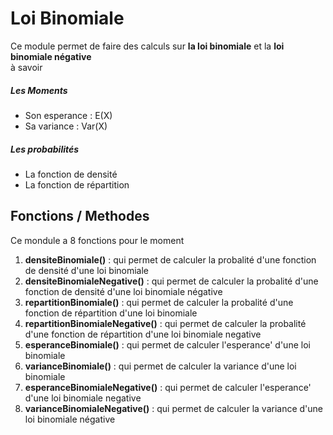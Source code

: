 # Loi Binomiale
Ce module permet de faire des calculs sur **la loi binomiale** et la **loi binomiale négative**
<br>
à savoir
<h5>Les Moments</h5>
<ul>
    <li>Son esperance : E(X)</li>
    <li>Sa variance : Var(X)</li>
</ul>

<h5>Les probabilités</h5>
<ul>
    <li>La fonction de densité</li>
    <li>La fonction de répartition</li>
</ul>

## Fonctions / Methodes
Ce mondule a 8 fonctions pour le moment
<br>
<ol>
    <li><b>densiteBinomiale()</b> : qui permet de calculer la probalité d'une fonction de densité d'une loi binomiale</li>
    <li><b>densiteBinomialeNegative()</b> : qui permet de calculer la probalité d'une fonction de densité d'une loi binomiale négative</li>
    <li><b>repartitionBinomiale()</b> : qui permet de calculer la probalité d'une fonction de répartition d'une loi binomiale</li>
    <li><b>repartitionBinomialeNegative()</b> : qui permet de calculer la probalité d'une fonction de répartition d'une loi binomiale negative</li>
    <li><b>esperanceBinomiale()</b> : qui permet de calculer l'esperance' d'une loi binomiale</li>
    <li><b>varianceBinomiale()</b> : qui permet de calculer la variance d'une loi binomiale</li>
    <li><b>esperanceBinomialeNegative()</b> : qui permet de calculer l'esperance' d'une loi binomiale negative</li>
    <li><b>varianceBinomialeNegative()</b> : qui permet de calculer la variance d'une loi binomiale négative</li>
</ol>


